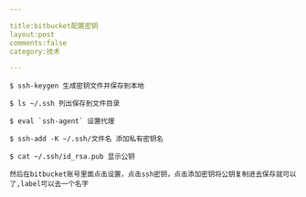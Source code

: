 ```yaml
---

title:bitbucket配置密钥
layout:post
comments:false
category:技术

---
```


	
	
	$ ssh-keygen 生成密钥文件并保存到本地
	
	$ ls ~/.ssh 列出保存到文件目录
	
	$ eval `ssh-agent` 设置代理
	
	$ ssh-add -K ~/.ssh/文件名 添加私有密钥名
	
	$ cat ~/.ssh/id_rsa.pub 显示公钥
	
	然后在bitbucket账号里面点击设置，点击ssh密钥，点击添加密钥将公钥复制进去保存就可以了,label可以去一个名字
	


